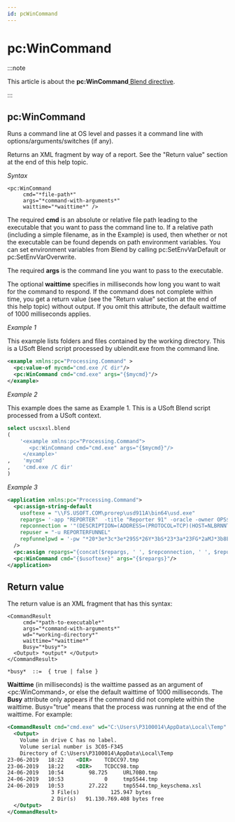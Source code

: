 ```yaml
---
id: pcWinCommand
---
```


# pc:WinCommand




:::note

This article is about the **pc:WinCommand**[ Blend directive](/docs/Repositories/Blend_directives).

:::

## **pc:WinCommand**

Runs a command line at OS level and passes it a command line with options/arguments/switches (if any).

Returns an XML fragment by way of a report. See the "Return value" section at the end of this help topic.

*Syntax*

```
<pc:WinCommand
     cmd="*file-path*"
     args="*command-with-arguments*"
     waittime="*waittime*" />
```

The required **cmd** is an absolute or relative file path leading to the executable that you want to pass the command line to. If a relative path (including a simple filename, as in the Example) is used, then whether or not the executable can be found depends on path environment variables. You can set environment variables from Blend by calling pc:SetEnvVarDefault or pc:SetEnvVarOverwrite.

The required **args** is the command line you want to pass to the executable.

The optional **waittime** specifies in milliseconds how long you want to wait for the command to respond. If the command does not complete within time, you get a return value (see the "Return value" section at the end of this help topic) without output. If you omit this attribute, the default waittime of 1000 milliseconds applies.

*Example 1*

This example lists folders and files contained by the working directory. This is a USoft Blend script processed by ublendit.exe from the command line.

```xml
<example xmlns:pc="Processing.Command" >
  <pc:value-of mycmd="cmd.exe /C dir"/>
  <pc:WinCommand cmd="cmd.exe" args="{$mycmd}"/>
</example>
```

*Example 2*

This example does the same as Example 1. This is a USoft Blend script processed from a USoft context.

```sql
select uscsxsl.blend
(
    '<example xmlns:pc="Processing.Command">
       <pc:WinCommand cmd="cmd.exe" args="{$mycmd}"/>
     </example>'
,    'mycmd'
,    'cmd.exe /C dir'
)
```

*Example 3*

```xml
<application xmlns:pc="Processing.Command">
  <pc:assign-string-default
    usoftexe = "\\FS.USOFT.COM\prorep\usd911A\bin64\usd.exe"
    repargs= '-app "REPORTER"  -title "Reporter 91" -oracle -owner OPS$REPORTER -ddfile -database'
    repconnection = '"(DESCRIPTION=(ADDRESS=(PROTOCOL=TCP)(HOST=NLBRNNT21.USOFT.COM)(PORT=1521))(CONNECT_DATA=(SID=P)))"'
    repuser = "-u REPORTERFUNNEL"
    repfunnelpwd = '-pw "*20*3e*3c*3e*295S*26Y*3bS*23*3a*23FG*2aMJ*3b8ER3*28*273*24O"'
  />
  <pc:assign repargs="{concat($repargs, ' ', $repconnection, ' ', $repuser, ' ', $repfunnelpwd)}" />
  <pc:WinCommand cmd="{$usoftexe}" args="{$repargs}"/>
</application>
```

## Return value

The return value is an XML fragment that has this syntax:

```
<CommandResult
     cmd="*path-to-executable*"
     args="*command-with-arguments*"
     wd="*working-directory*"
     waittime="*waittime*"
     Busy="*busy*">
  <Output> *output* </Output>
</CommandResult>

*busy*  ::=  { true | false }
```

**Waittime** (in milliseconds) is the waittime passed as an argument of \<pc:WinCommand>, or else the default waittime of 1000 milliseconds. The **Busy** attribute only appears if the command did not complete within the waittime. Busy="true" means that the process was running at the end of the waittime. For example:

```xml
<CommandResult cmd="cmd.exe" wd="C:\Users\P3100014\AppData\Local\Temp" args="cmd.exe /C dir" waittime="1000">
  <Output>
    Volume in drive C has no label.
    Volume serial number is 3C05-F345
    Directory of C:\Users\P3100014\AppData\Local\Temp
23-06-2019   18:22    <DIR>    TCDCC97.tmp
23-06-2019   18:22    <DIR>    TCDCC98.tmp
24-06-2019   10:54        98.725     URL70B0.tmp
24-06-2019   10:53             0     tmp5544.tmp
24-06-2019   10:53        27.222     tmp5544.tmp_keyschema.xsl
              3 File(s)          125.947 bytes
              2 Dir(s)   91.130.769.408 bytes free
  </Output>
</CommandResult>
```

 